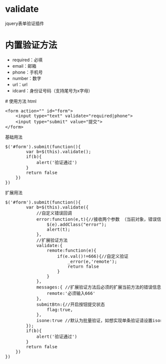 # validate
jquery表单验证插件
# 内置验证方法
<ul>
	<li>required：必填</li>
	<li>email：邮箱</li>
	<li>phone：手机号</li>
	<li>number：数字</li>
	<li>url：url</li>
	<li>idcard：身份证号码（支持尾号为x字母）</li>
</ul>
# 使用方法
html
<pre>
&lt;form action="" id="form"&gt;
	&lt;input type="text" validate="required|phone"&gt;
	&lt;input type="submit" value="提交"&gt;
&lt;/form&gt;
</pre>
基础用法
<pre>
$('#form').submit(function(){
		var b=$(this).validate();
		if(b){
			alert('验证通过')
		}
		return false
	})
})
</pre>
扩展用法
<pre>
$('#form').submit(function(){
		var b=$(this).validate({
			//自定义错误回调
			error:function(e,t){//接收两个参数 （当前对象，错误信息）
				$(e).addClass("error");
				alert(t);
			},
			//扩展验证方法
			validate:{
				remote:function(e){
					if(e.val()!=666){//自定义验证
						_error(e,'remote');
						return false	
					}
				}
			},
			messages:{ //扩展验证方法后必须的扩展当前方法的错误信息对象名称要保持一直
				remote:'必须输入666'
			},
			submitBtn:{//开启按钮提交状态
				flag:true,
			},
			isone:true //默认为批量验证，如想实现单条验证请设置isone：true
		});
		if(b){
			alert('验证通过')
		}
		return false
	})
})
</pre>


